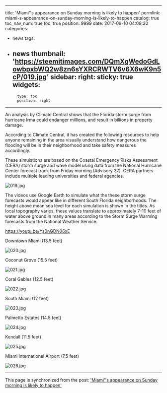 
---
title: 'Miami''s appearance on Sunday morning is likely to happen'
permlink: miami-s-appearance-on-sunday-morning-is-likely-to-happen
catalog: true
toc_nav_num: true
toc: true
position: 9999
date: 2017-09-10 04:09:30
categories:
- news
tags:
- news
thumbnail: 'https://steemitimages.com/DQmXgWedoGdLowbpxbWQ2w8zn6sYXRCRWTV6v6X6wK9n5cP/019.jpg'
sidebar:
    right:
        sticky: true
widgets:
    -
        type: toc
        position: right
---


An analysis by Climate Central shows that the Florida storm surge from hurricane Irma could endanger millions, and result in billions in property damage.

According to Climate Central, it has created the following resources to help anyone remaining in the area visually understand how dangerous the flooding will be in their neighborhood and take safety measures accordingly.

These simulations are based on the Coastal Emergency Risks Assessment (CERA) storm surge and wave model using data from the National Hurricane Center forecast track from Friday morning (Advisory 37). CERA partners include multiple leading universities and federal agencies.

![019.jpg](https://steemitimages.com/DQmXgWedoGdLowbpxbWQ2w8zn6sYXRCRWTV6v6X6wK9n5cP/019.jpg)

The videos use Google Earth to simulate what the these storm surge forecasts would appear like in different South Florida neighborhoods. The height  above mean sea level for each simulation is shown in the titles. As local topography varies, these values translate to approximately 7-10 feet of water above ground in many areas according to the Storm Surge Warming forecasts from the National Weather Service.

https://youtu.be/Ys0nGDN06xE

Downtown Miami (13.5 feet)

![020.jpg](https://steemitimages.com/DQmZAXGSaZZpkkiHmpeSS3T9CsM9KdKfAGEcrc3qg43DLFg/020.jpg) 

Coconut Grove (15.5 feet)

![021.jpg](https://steemitimages.com/DQmWLg5DtiBi3iaTa5nXLFvMpiNiKrtX5zvUnGZmG9cYoFc/021.jpg)
 
Coral Gables (12.5 feet)

![022.jpg](https://steemitimages.com/DQmVFryHGFqgR6YMjuRMnwgaoW2vuPuZeUgc8ssowBBi6Hq/022.jpg)

South Miami (12 feet)

![023.jpg](https://steemitimages.com/DQmSqpkhV49vN7ArCaUEnipMFPosxcRk6TyRKCgzyeZ2ygp/023.jpg)

 Palmetto Estates (14.5 feet)

![024.jpg](https://steemitimages.com/DQmWNaBZYBn343Wm2gB1EESkRzGWmKeLKGR6QZi62prQAyC/024.jpg)

Kendall (11.5 feet)

![025.jpg](https://steemitimages.com/DQmTBQY3XfzDJobBqmmnFB4bVRVSoPtYemVJouNJtYBJud8/025.jpg)

 Miami International Airport (7.5 feet)

![026.jpg](https://steemitimages.com/DQmPyAFBpc8VPSEyzXkrtRLJnqTAVpTf24mbYXwYsLMaRKA/026.jpg)

- - -

This page is synchronized from the post: ['Miami''s appearance on Sunday morning is likely to happen'](https://steemit.com/@pius.pius/miami-s-appearance-on-sunday-morning-is-likely-to-happen)
